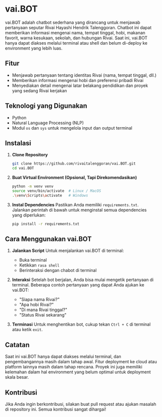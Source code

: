 # vai.BOT

vai.BOT adalah chatbot sederhana yang dirancang untuk menjawab pertanyaan seputar Rivai Hayashi Hendrik Talenggoran. Chatbot ini dapat memberikan informasi mengenai nama, tempat tinggal, hobi, makanan favorit, warna kesukaan, sekolah, dan hubungan Rivai. Saat ini, vai.BOT hanya dapat diakses melalui terminal atau shell dan belum di-deploy ke environment yang lebih luas.

## Fitur
- Menjawab pertanyaan tentang identitas Rivai (nama, tempat tinggal, dll.)
- Memberikan informasi mengenai hobi dan preferensi pribadi Rivai
- Menyediakan detail mengenai latar belakang pendidikan dan proyek yang sedang Rivai kerjakan

## Teknologi yang Digunakan
- Python
- Natural Language Processing (NLP)
- Modul `os` dan `sys` untuk mengelola input dan output terminal

## Instalasi

1. **Clone Repository**
    ```bash
    git clone https://github.com/rivaitalenggoran/vai.BOT.git
    cd vai.BOT
    ```

2. **Buat Virtual Environment (Opsional, Tapi Direkomendasikan)**
    ```bash
    python -m venv venv
    source venv/bin/activate  # Linux / MacOS
    .\venv\Scripts\activate   # Windows
    ```

3. **Instal Dependencies**
    Pastikan Anda memiliki `requirements.txt`. Jalankan perintah di bawah untuk menginstal semua dependencies yang diperlukan:
    ```bash
    pip install -r requirements.txt
    ```

## Cara Menggunakan vai.BOT

1. **Jalankan Script**
    Untuk menjalankan vai.BOT di terminal:
    - Buka terminal
    - Ketikkan ```rasa shell ```
    - Berinteraksi dengan chabot di terminal
    

2. **Interaksi**
    Setelah bot berjalan, Anda bisa mulai mengetik pertanyaan di terminal. Beberapa contoh pertanyaan yang dapat Anda ajukan ke vai.BOT:
    - "Siapa nama Rivai?"
    - "Apa hobi Rivai?"
    - "Di mana Rivai tinggal?"
    -  "Status Rivai sekarang"

3. **Terminasi**
    Untuk menghentikan bot, cukup tekan `Ctrl + C` di terminal atau ketik `exit`.

## Catatan
Saat ini vai.BOT hanya dapat diakses melalui terminal, dan pengembangannya masih dalam tahap awal. Fitur deployment ke cloud atau platform lainnya masih dalam tahap rencana. Proyek ini juga memiliki kelemahan dalam hal environment yang belum optimal untuk deployment skala besar.

## Kontribusi
Jika Anda ingin berkontribusi, silakan buat pull request atau ajukan masalah di repository ini. Semua kontribusi sangat dihargai!


